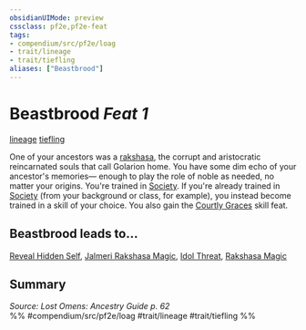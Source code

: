 ```yaml
---
obsidianUIMode: preview
cssclass: pf2e,pf2e-feat
tags:
- compendium/src/pf2e/loag
- trait/lineage
- trait/tiefling
aliases: ["Beastbrood"]
---
```

# Beastbrood  *Feat 1*  
[lineage](rules/traits/lineage-apg.md)  [tiefling](rules/traits/tiefling-b1.md)  


One of your ancestors was a [rakshasa](rules/traits/rakshasa-b1.md), the corrupt and aristocratic reincarnated souls that call Golarion home. You have some dim echo of your ancestor's memories— enough to play the role of noble as needed, no matter your origins. You're trained in [Society](compendium/skills.md#Society). If you're already trained in [Society](compendium/skills.md#Society) (from your background or class, for example), you instead become trained in a skill of your choice. You also gain the [Courtly Graces](compendium/feats/courtly-graces.md) skill feat.

## Beastbrood leads to...

[Reveal Hidden Self](compendium/feats/reveal-hidden-self-loil.md), [Jalmeri Rakshasa Magic](compendium/feats/jalmeri-rakshasa-magic-loil.md), [Idol Threat](compendium/feats/idol-threat-loil.md), [Rakshasa Magic](compendium/feats/rakshasa-magic-loag.md)

## Summary

*Source: Lost Omens: Ancestry Guide p. 62*  
%% #compendium/src/pf2e/loag #trait/lineage #trait/tiefling %%